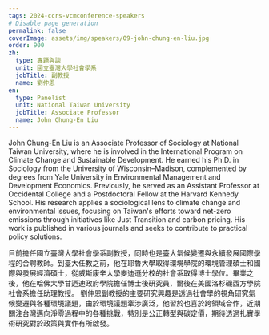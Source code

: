 ```yaml
---
tags: 2024-ccrs-vcmconference-speakers
# Disable page generation
permalink: false
coverImage: assets/img/speakers/09-john-chung-en-liu.jpg
order: 900
zh:
  type: 專題與談
  unit: 國立臺灣大學社會學系
  jobTitle: 副教授
  name: 劉仲恩
en:
  type: Panelist
  unit: National Taiwan University
  jobTitle: Associate Professor
  name: John Chung-En Liu
---
```


John Chung-En Liu is an Associate Professor of Sociology at National Taiwan University, where he is involved in the International Program on Climate Change and Sustainable Development. He earned his Ph.D. in Sociology from the University of Wisconsin–Madison, complemented by degrees from Yale University in Environmental Management and Development Economics. Previously, he served as an Assistant Professor at Occidental College and a Postdoctoral Fellow at the Harvard Kennedy School. His research applies a sociological lens to climate change and environmental issues, focusing on Taiwan's efforts toward net-zero emissions through initiatives like Just Transition and carbon pricing. His work is published in various journals and seeks to contribute to practical policy solutions.

目前擔任國立臺灣大學社會學系副教授，同時也是臺大氣候變遷與永續發展國際學程的合聘教師。到臺大任教之前，他在耶魯大學取得環境學院的環境管理碩士和國際與發展經濟碩士，從威斯康辛大學麥迪遜分校的社會系取得博士學位。畢業之後，他在哈佛大學甘迺迪政府學院擔任博士後研究員，爾後在美國洛杉磯西方學院社會系擔任助理教授。
劉仲恩副教授的主要研究興趣是透過社會學的視角研究氣候變遷與各種環境議題，由於環境議題牽涉廣泛，他習於也喜於跨領域合作，近期關注台灣邁向淨零過程中的各種挑戰，特別是公正轉型與碳定價，期待透過扎實學術研究對於政策與實作有所啟發。
